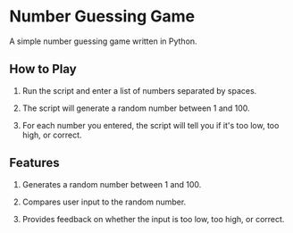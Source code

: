 # Number Guessing Game
A simple number guessing game written in Python.

## How to Play
1. Run the script and enter a list of numbers separated by spaces.

2. The script will generate a random number between 1 and 100.

3. For each number you entered, the script will tell you if it's too low, too high, or correct.

## Features
1. Generates a random number between 1 and 100.

2. Compares user input to the random number.

3. Provides feedback on whether the input is too low, too high, or correct.
